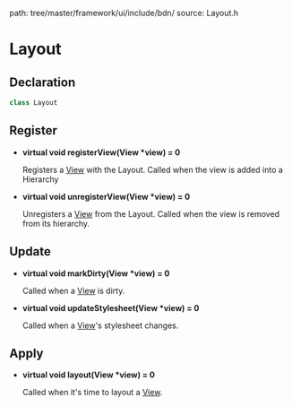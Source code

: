 path: tree/master/framework/ui/include/bdn/
source: Layout.h

# Layout

## Declaration

```C++
class Layout
```

## Register

* **virtual void registerView(View \*view) = 0**

	Registers a [View](../ui/view.md) with the Layout. Called when the view is added into a Hierarchy

* **virtual void unregisterView(View \*view) = 0**

	Unregisters a [View](../ui/view.md) from the Layout. Called when the view is removed from its hierarchy.

## Update

* **virtual void markDirty(View \*view) = 0**
	
	Called when a [View](../ui/view.md) is dirty.

* **virtual void updateStylesheet(View \*view) = 0**

	Called when a [View](../ui/view.md)'s stylesheet changes.

## Apply

* **virtual void layout(View \*view) = 0**

	Called when it's time to layout a [View](../ui/view.md).
